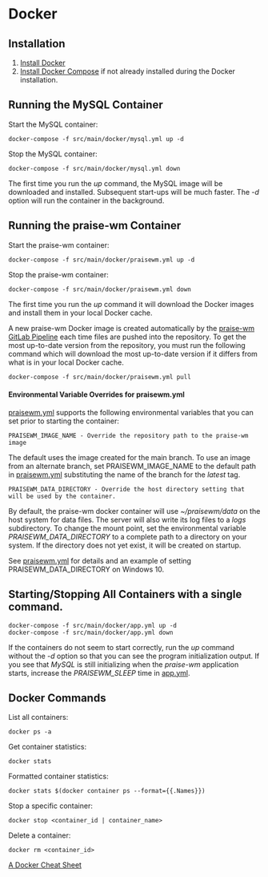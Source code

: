 # Docker

## Installation

1. [Install Docker][]
1. [Install Docker Compose][] if not already installed during the Docker installation.

## Running the MySQL Container

Start the MySQL container:

    docker-compose -f src/main/docker/mysql.yml up -d

Stop the MySQL container:

    docker-compose -f src/main/docker/mysql.yml down

The first time you run the *up* command, the MySQL image will be downloaded and installed. Subsequent start-ups will be much faster. The *-d* option will run the container in the background.

## Running the praise-wm Container

Start the praise-wm container:

    docker-compose -f src/main/docker/praisewm.yml up -d

Stop the praise-wm container:

    docker-compose -f src/main/docker/praisewm.yml down

The first time you run the *up* command it will download the Docker images and install them in your local Docker cache.

A new praise-wm Docker image is created automatically by the [praise-wm GitLab Pipeline][] each time files are pushed into the repository. To get the most up-to-date version from the repository, you must run the following command which will download the most up-to-date version if it differs from what is in your local Docker cache.

    docker-compose -f src/main/docker/praisewm.yml pull

#### Environmental Variable Overrides for praisewm.yml
[praisewm.yml][] supports the following environmental variables that you can set prior to starting the container:

    PRAISEWM_IMAGE_NAME - Override the repository path to the praise-wm image

The default uses the image created for the main branch. To use an image from an alternate branch, set PRAISEWM_IMAGE_NAME to the default path in [praisewm.yml][] substituting the name of the branch for the *latest* tag.

    PRAISEWM_DATA_DIRECTORY - Override the host directory setting that will be used by the container.

By default, the praise-wm docker container will use *~/praisewm/data*  on the host system for data files. The server will also write its log files to a *logs* subdirectory. To change the mount point, set the environmental variable *PRAISEWM_DATA_DIRECTORY* to a complete path to a directory on your system. If the directory does not yet exist, it will be created on startup.

See [praisewm.yml][] for details and an example of setting PRAISEWM_DATA_DIRECTORY on Windows 10.

## Starting/Stopping All Containers with a single command.

    docker-compose -f src/main/docker/app.yml up -d
    docker-compose -f src/main/docker/app.yml down

If the containers do not seem to start correctly, run the *up* command without the *-d* option so that you can see the program initialization output. If you see that *MySQL* is still initializing when the *praise-wm* application starts, increase the *PRAISEWM_SLEEP* time in [app.yml].

## Docker Commands
List all containers:

    docker ps -a

Get container statistics:

    docker stats

Formatted container statistics:

    docker stats $(docker container ps --format={{.Names}})

Stop a specific container:

    docker stop <container_id | container_name>

Delete a container:

    docker rm <container_id>

[A Docker Cheat Sheet][]

[praise-wm GitLab Pipeline]: ../.gitlab-ci.yml
[Install Docker]: https://docs.docker.com/engine/installation/
[Install Docker Compose]: https://docs.docker.com/compose/install/
[app.yml]: ../src/main/docker/app.yml
[praisewm.yml]: ../src/main/docker/praisewm.yml
[uploadImage.sh]: ../src/main/docker/uploadImage.sh
[A Docker Cheat Sheet]: https://www.digitalocean.com/community/tutorials/how-to-remove-docker-images-containers-and-volumes
